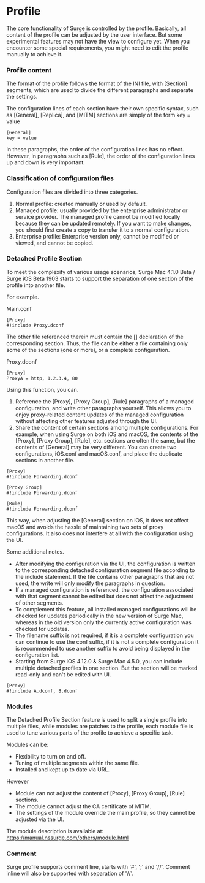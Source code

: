 # Profile

The core functionality of Surge is controlled by the profile. Basically, all content of the profile can be adjusted by the user interface. But some experimental features may not have the view to configure yet. When you encounter some special requirements, you might need to edit the profile manually to achieve it.

### Profile content

The format of the profile follows the format of the INI file, with [Section] segments, which are used to divide the different paragraphs and separate the settings.

The configuration lines of each section have their own specific syntax, such as [General], [Replica], and [MITM] sections are simply of the form key = value

```
[General]
key = value
```

In these paragraphs, the order of the configuration lines has no effect. However, in paragraphs such as [Rule], the order of the configuration lines up and down is very important.


### Classification of configuration files

Configuration files are divided into three categories.
1. Normal profile: created manually or used by default.
2. Managed profile: usually provided by the enterprise administrator or service provider. The managed profile cannot be modified locally because they can be updated remotely. If you want to make changes, you should first create a copy to transfer it to a normal configuration.
3. Enterprise profile: Enterprise version only, cannot be modified or viewed, and cannot be copied.


### Detached Profile Section

To meet the complexity of various usage scenarios, Surge Mac 4.1.0 Beta / Surge iOS Beta 1903 starts to support the separation of one section of the profile into another file.

For example.

Main.conf
```
[Proxy]
#!include Proxy.dconf
```

The other file referenced therein must contain the [] declaration of the corresponding section. Thus, the file can be either a file containing only some of the sections (one or more), or a complete configuration.

Proxy.dconf
```
[Proxy]
ProxyA = http, 1.2.3.4, 80
```

Using this function, you can.
1. Reference the [Proxy], [Proxy Group], [Rule] paragraphs of a managed configuration, and write other paragraphs yourself. This allows you to enjoy proxy-related content updates of the managed configuration without affecting other features adjusted through the UI.
2. Share the content of certain sections among multiple configurations. For example, when using Surge on both iOS and macOS, the contents of the [Proxy], [Proxy Group], [Rule], etc. sections are often the same, but the contents of [General] may be very different. You can create two configurations, iOS.conf and macOS.conf, and place the duplicate sections in another file.

```
[Proxy]
#!include Forwarding.dconf

[Proxy Group]
#!include Forwarding.dconf

[Rule]
#!include Forwarding.dconf
```

This way, when adjusting the [General] section on iOS, it does not affect macOS and avoids the hassle of maintaining two sets of proxy configurations. It also does not interfere at all with the configuration using the UI.

Some additional notes.
- After modifying the configuration via the UI, the configuration is written to the corresponding detached configuration segment file according to the include statement. If the file contains other paragraphs that are not used, the write will only modify the paragraphs in question.
- If a managed configuration is referenced, the configuration associated with that segment cannot be edited but does not affect the adjustment of other segments.
- To complement this feature, all installed managed configurations will be checked for updates periodically in the new version of Surge Mac, whereas in the old version only the currently active configuration was checked for updates.
- The filename suffix is not required, if it is a complete configuration you can continue to use the conf suffix, if it is not a complete configuration it is recommended to use another suffix to avoid being displayed in the configuration list.
- Starting from Surge iOS 4.12.0 & Surge Mac 4.5.0, you can include multiple detached profiles in one section. But the section will be marked read-only and can't be edited with UI.

```
[Proxy]
#!include A.dconf, B.dconf
```



### Modules

The Detached Profile Section feature is used to split a single profile into multiple files, while modules are patches to the profile, each module file is used to tune various parts of the profile to achieve a specific task.

Modules can be:
- Flexibility to turn on and off.
- Tuning of multiple segments within the same file.
- Installed and kept up to date via URL.

However
- Module can not adjust the content of [Proxy], [Proxy Group], [Rule] sections.
- The module cannot adjust the CA certificate of MITM.
- The settings of the module override the main profile, so they cannot be adjusted via the UI.

The module description is available at: https://manual.nssurge.com/others/module.html


### Comment

Surge profile supports comment line, starts with '#', ';' and '//'. Comment inline will also be supported with separation of '//'. 

